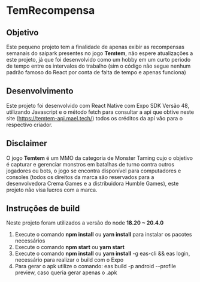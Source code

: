 # TemRecompensa

## Objetivo
Este pequeno projeto tem a finalidade de apenas exibir as recompensas semanais do saipark presentes no jogo **Temtem**, não espere atualizações a este projeto, já que foi desenvolvido como um hobby em um curto periodo de tempo entre os intervalos do trabalho (sim o código não segue nenhum padrão famoso do React por conta de falta de tempo e apenas funciona)

## Desenvolvimento
Este projeto foi desenvolvido com React Native com Expo SDK Versão 48, utilizando Javascript e o método fetch para consultar a api que obtive neste site (https://temtem-api.mael.tech/) todos os créditos da api vão para o respectivo criador. 

## Disclaimer
O jogo **Temtem** é um MMO da categoria de Monster Taming cujo o objetivo é capturar e gerenciar monstros em batalhas de turno contra outros jogadores ou bots, o jogo se encontra disponível para computadores e consoles (todos os direitos da marca são reservados para a desenvolvedora Crema Games e a distribuidora Humble Games), este projeto não visa lucros com a marca.

## Instruções de build

Neste projeto foram utilizados a versão do node **18.20 ~ 20.4.0**

1. Execute o comando **npm install** ou **yarn install** para instalar os pacotes necessários
2. Execute o comando **npm start** ou **yarn start** 
3. Execute o comando **npm install** ou **yarn install** -g eas-cli && eas login, necessário para realizar o build com o Expo
4. Para gerar o apk utilize o comando: eas build -p android --profile preview, caso queria gerar apenas o .apk
